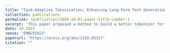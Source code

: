 ```yaml
---
title: "Task-Adaptive Tokenization: Enhancing Long-Form Text Generation Efficacy in Mental Health and Beyond"
collection: publications
permalink: /publication/2009-10-01-paper-title-number-1
excerpt: 'This paper proposed a method to build a better tokenizer for downstream task.'
date: 10-2023
venue: 'EMNLP2023'
paperurl: 'https://arxiv.org/abs/2310.05317'
citation: ""
---
```

